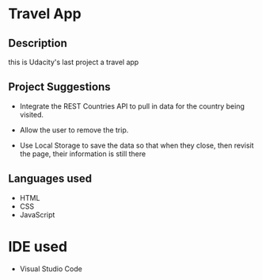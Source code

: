 # Travel App 

## Description
 this is Udacity's last project a travel app

## Project Suggestions
* Integrate the REST Countries API to pull in data for the country being visited.

* Allow the user to remove the trip.

* Use Local Storage to save the data so that when they close, then revisit the page, their information is still there

## Languages used
* HTML
* CSS
* JavaScript

# IDE used
* Visual Studio Code